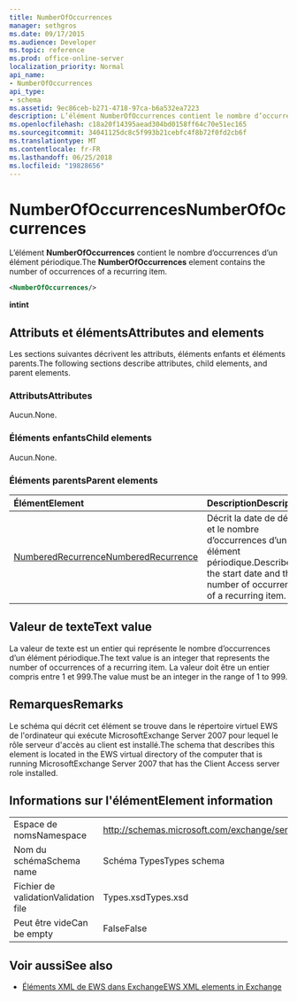```yaml
---
title: NumberOfOccurrences
manager: sethgros
ms.date: 09/17/2015
ms.audience: Developer
ms.topic: reference
ms.prod: office-online-server
localization_priority: Normal
api_name:
- NumberOfOccurrences
api_type:
- schema
ms.assetid: 9ec86ceb-b271-4718-97ca-b6a532ea7223
description: L’élément NumberOfOccurrences contient le nombre d’occurrences d’un élément périodique.
ms.openlocfilehash: c18a20f14395aead304bd0158ff64c70e51ec165
ms.sourcegitcommit: 34041125dc8c5f993b21cebfc4f8b72f0fd2cb6f
ms.translationtype: MT
ms.contentlocale: fr-FR
ms.lasthandoff: 06/25/2018
ms.locfileid: "19828656"
---
```

# <a name="numberofoccurrences"></a><span data-ttu-id="3fcd9-103">NumberOfOccurrences</span><span class="sxs-lookup"><span data-stu-id="3fcd9-103">NumberOfOccurrences</span></span>

<span data-ttu-id="3fcd9-104">L’élément **NumberOfOccurrences** contient le nombre d’occurrences d’un élément périodique.</span><span class="sxs-lookup"><span data-stu-id="3fcd9-104">The **NumberOfOccurrences** element contains the number of occurrences of a recurring item.</span></span> 
  
```xml
<NumberOfOccurrences/>
```

 <span data-ttu-id="3fcd9-105">**int**</span><span class="sxs-lookup"><span data-stu-id="3fcd9-105">**int**</span></span>
## <a name="attributes-and-elements"></a><span data-ttu-id="3fcd9-106">Attributs et éléments</span><span class="sxs-lookup"><span data-stu-id="3fcd9-106">Attributes and elements</span></span>

<span data-ttu-id="3fcd9-107">Les sections suivantes décrivent les attributs, éléments enfants et éléments parents.</span><span class="sxs-lookup"><span data-stu-id="3fcd9-107">The following sections describe attributes, child elements, and parent elements.</span></span>
  
### <a name="attributes"></a><span data-ttu-id="3fcd9-108">Attributs</span><span class="sxs-lookup"><span data-stu-id="3fcd9-108">Attributes</span></span>

<span data-ttu-id="3fcd9-109">Aucun.</span><span class="sxs-lookup"><span data-stu-id="3fcd9-109">None.</span></span>
  
### <a name="child-elements"></a><span data-ttu-id="3fcd9-110">Éléments enfants</span><span class="sxs-lookup"><span data-stu-id="3fcd9-110">Child elements</span></span>

<span data-ttu-id="3fcd9-111">Aucun.</span><span class="sxs-lookup"><span data-stu-id="3fcd9-111">None.</span></span>
  
### <a name="parent-elements"></a><span data-ttu-id="3fcd9-112">Éléments parents</span><span class="sxs-lookup"><span data-stu-id="3fcd9-112">Parent elements</span></span>

|<span data-ttu-id="3fcd9-113">**Élément**</span><span class="sxs-lookup"><span data-stu-id="3fcd9-113">**Element**</span></span>|<span data-ttu-id="3fcd9-114">**Description**</span><span class="sxs-lookup"><span data-stu-id="3fcd9-114">**Description**</span></span>|
|:-----|:-----|
|[<span data-ttu-id="3fcd9-115">NumberedRecurrence</span><span class="sxs-lookup"><span data-stu-id="3fcd9-115">NumberedRecurrence</span></span>](numberedrecurrence.md) <br/> |<span data-ttu-id="3fcd9-116">Décrit la date de début et le nombre d’occurrences d’un élément périodique.</span><span class="sxs-lookup"><span data-stu-id="3fcd9-116">Describes the start date and the number of occurrences of a recurring item.</span></span>  <br/> |
   
## <a name="text-value"></a><span data-ttu-id="3fcd9-117">Valeur de texte</span><span class="sxs-lookup"><span data-stu-id="3fcd9-117">Text value</span></span>

<span data-ttu-id="3fcd9-118">La valeur de texte est un entier qui représente le nombre d’occurrences d’un élément périodique.</span><span class="sxs-lookup"><span data-stu-id="3fcd9-118">The text value is an integer that represents the number of occurrences of a recurring item.</span></span> <span data-ttu-id="3fcd9-119">La valeur doit être un entier compris entre 1 et 999.</span><span class="sxs-lookup"><span data-stu-id="3fcd9-119">The value must be an integer in the range of 1 to 999.</span></span>
  
## <a name="remarks"></a><span data-ttu-id="3fcd9-120">Remarques</span><span class="sxs-lookup"><span data-stu-id="3fcd9-120">Remarks</span></span>

<span data-ttu-id="3fcd9-121">Le schéma qui décrit cet élément se trouve dans le répertoire virtuel EWS de l'ordinateur qui exécute MicrosoftExchange Server 2007 pour lequel le rôle serveur d'accès au client est installé.</span><span class="sxs-lookup"><span data-stu-id="3fcd9-121">The schema that describes this element is located in the EWS virtual directory of the computer that is running MicrosoftExchange Server 2007 that has the Client Access server role installed.</span></span>
  
## <a name="element-information"></a><span data-ttu-id="3fcd9-122">Informations sur l'élément</span><span class="sxs-lookup"><span data-stu-id="3fcd9-122">Element information</span></span>

|||
|:-----|:-----|
|<span data-ttu-id="3fcd9-123">Espace de noms</span><span class="sxs-lookup"><span data-stu-id="3fcd9-123">Namespace</span></span>  <br/> |http://schemas.microsoft.com/exchange/services/2006/types  <br/> |
|<span data-ttu-id="3fcd9-124">Nom du schéma</span><span class="sxs-lookup"><span data-stu-id="3fcd9-124">Schema name</span></span>  <br/> |<span data-ttu-id="3fcd9-125">Schéma Types</span><span class="sxs-lookup"><span data-stu-id="3fcd9-125">Types schema</span></span>  <br/> |
|<span data-ttu-id="3fcd9-126">Fichier de validation</span><span class="sxs-lookup"><span data-stu-id="3fcd9-126">Validation file</span></span>  <br/> |<span data-ttu-id="3fcd9-127">Types.xsd</span><span class="sxs-lookup"><span data-stu-id="3fcd9-127">Types.xsd</span></span>  <br/> |
|<span data-ttu-id="3fcd9-128">Peut être vide</span><span class="sxs-lookup"><span data-stu-id="3fcd9-128">Can be empty</span></span>  <br/> |<span data-ttu-id="3fcd9-129">False</span><span class="sxs-lookup"><span data-stu-id="3fcd9-129">False</span></span>  <br/> |
   
## <a name="see-also"></a><span data-ttu-id="3fcd9-130">Voir aussi</span><span class="sxs-lookup"><span data-stu-id="3fcd9-130">See also</span></span>



- [<span data-ttu-id="3fcd9-131">Éléments XML de EWS dans Exchange</span><span class="sxs-lookup"><span data-stu-id="3fcd9-131">EWS XML elements in Exchange</span></span>](ews-xml-elements-in-exchange.md)

